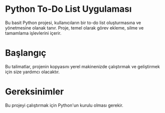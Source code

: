# Python To-Do List Uygulaması
Bu basit Python projesi, kullanıcıların bir to-do list oluşturmasına ve yönetmesine olanak tanır. Proje, temel olarak görev ekleme, silme ve tamamlama işlevlerini içerir.

# Başlangıç
Bu talimatlar, projenin kopyasını yerel makinenizde çalıştırmak ve geliştirmek için size yardımcı olacaktır.

# Gereksinimler
Bu projeyi çalıştırmak için Python'un kurulu olması gerekir.
